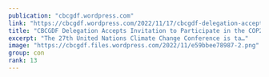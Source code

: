 ```yaml
---
publication: "cbcgdf.wordpress.com"
link: "https://cbcgdf.wordpress.com/2022/11/17/cbcgdf-delegation-accepts-invitation-to-participate-in-the-cop27-side-event-of-the-international-4-per1000-initiative-healthy-earth-healthy-soil/"
title: "CBCGDF Delegation Accepts Invitation to Participate in the COP27 Side Event of the International “4 per1000” Initiative – Healthy Earth, Healthy Soil"
excerpt: "The 27th United Nations Climate Change Conference is ta…"
image: "https://cbcgdf.files.wordpress.com/2022/11/e59bbee78987-2.png"
group: con
rank: 13
---
```

